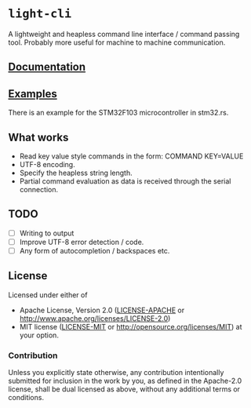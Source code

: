 # `light-cli`

A lightweight and heapless command line interface / command passing tool. Probably more useful for machine to machine communication.

## [Documentation](https://rudihorn.github.io/light-cli/light_cli/)

## [Examples](https://github.com/rudihorn/light-cli/tree/master/examples/)

There is an example for the STM32F103 microcontroller in stm32.rs.

## What works

- Read key value style commands in the form:
  COMMAND KEY=VALUE
- UTF-8 encoding.
- Specify the heapless string length.
- Partial command evaluation as data is received through the serial connection.

## TODO

- [ ] Writing to output
- [ ] Improve UTF-8 error detection / code.
- [ ] Any form of autocompletion / backspaces etc.

## License

Licensed under either of

- Apache License, Version 2.0 ([LICENSE-APACHE](LICENSE-APACHE) or
  http://www.apache.org/licenses/LICENSE-2.0)
- MIT license ([LICENSE-MIT](LICENSE-MIT) or http://opensource.org/licenses/MIT)
  at your option.

### Contribution

Unless you explicitly state otherwise, any contribution intentionally submitted for inclusion in the
work by you, as defined in the Apache-2.0 license, shall be dual licensed as above, without any
additional terms or conditions.

